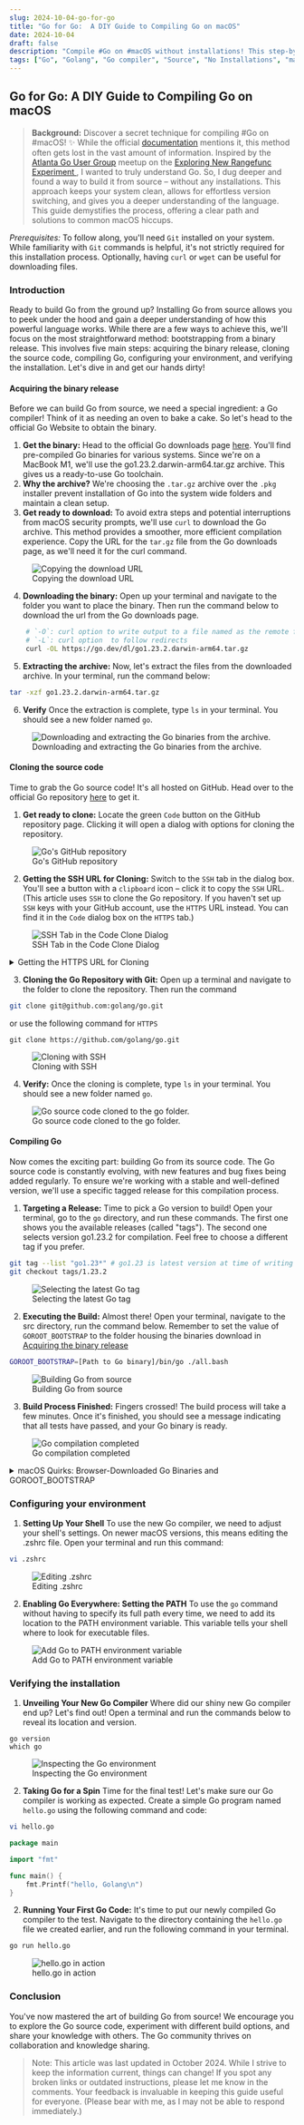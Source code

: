 ```yaml
---
slug: 2024-10-04-go-for-go
title: "Go for Go:  A DIY Guide to Compiling Go on macOS"
date: 2024-10-04
draft: false
description: "Compile #Go on #macOS without installations! This step-by-step guide provides a beginner-friendly approach to building Go from source. Keep your system clean, switch versions effortlessly, and gain a deeper understanding of Go."
tags: ["Go", "Golang", "Go compiler", "Source", "No Installations", "macOS", "ARM", "Go toolchain"]
---
```

## Go for Go:  A DIY Guide to Compiling Go on macOS
> 	**Background:** Discover a secret technique for compiling #Go on #macOS! ✨ While the official [documentation](https://go.dev/doc/install/source) mentions it, this method often gets lost in the vast amount of information. Inspired by the [Atlanta Go User Group](https://www.meetup.com/go-users-group-atlanta/) meetup on the [Exploring New Rangefunc Experiment
](https://www.meetup.com/go-users-group-atlanta/events/303622741), I wanted to truly understand Go. So, I dug deeper and found a way to build it from source – without any installations. This approach keeps your system clean, allows for effortless version switching, and gives you a deeper understanding of the language. This guide demystifies the process, offering a clear path and solutions to common macOS hiccups.

*Prerequisites:* To follow along, you'll need `Git` installed on your system.  While familiarity with `Git` commands is helpful, it's not strictly required for this installation process. Optionally, having `curl` or `wget` can be useful for downloading files.

### Introduction

Ready to build Go from the ground up? Installing Go from source allows you to peek under the hood and gain a deeper understanding of how this powerful language works. While there are a few ways to achieve this, we'll focus on the most straightforward method: bootstrapping from a binary release.  This involves five main steps: acquiring the binary release, cloning the source code, compiling Go, configuring your environment, and verifying the installation.  Let's dive in and get our hands dirty!

#### Acquiring the binary release

Before we can build Go from source, we need a special ingredient: a Go compiler! Think of it as needing an oven to bake a cake. So let's head to the official Go Website to obtain the binary. 

1. **Get the binary:** Head to the official Go downloads page [here](https://go.dev/dl/). You'll find pre-compiled Go binaries for various systems. Since we're on a MacBook M1, we'll use the go1.23.2.darwin-arm64.tar.gz archive. This gives us a ready-to-use Go toolchain.
2. **Why the archive?** We're choosing the `.tar.gz` archive over the `.pkg` installer prevent installation of Go into the system wide folders and maintain a clean setup.
3. **Get ready to download:** To avoid extra steps and potential interruptions from macOS security prompts, we'll use `curl` to download the Go archive. This method provides a smoother, more efficient compilation experience. Copy the URL for the `tar.gz` file from the Go downloads page, as we'll need it for the curl command.

<figure>
    <img src="images/1_go_for_go_download_link.png"
         alt="Copying the download URL">
    <figcaption>Copying the download URL</figcaption>
</figure>

4. **Downloading the binary:** Open up your terminal and navigate to the folder you want to place the binary. Then run the command below to download the url from the Go downloads page.

```bash
    # `-O`: curl option to write output to a file named as the remote file
    # `-L`: curl option  to follow redirects
    curl -OL https://go.dev/dl/go1.23.2.darwin-arm64.tar.gz
```

5. **Extracting the archive:** Now, let's extract the files from the downloaded archive. In your terminal, run the command below:

``` bash
tar -xzf go1.23.2.darwin-arm64.tar.gz 
```

6. **Verify** Once the extraction is complete, type `ls` in your terminal. You should see a new folder named `go`.

<figure>
    <img src="images/2_go_for_go_downloading_and_extracting_binary.png"
         alt="Downloading and extracting the Go binaries from the archive.">
    <figcaption>Downloading and extracting the Go binaries from the archive.</figcaption>
</figure>

#### Cloning the source code

Time to grab the Go source code! It's all hosted on GitHub. Head over to the official Go repository [here](https://github.com/golang/go) to get it.

1. **Get ready to clone:** Locate the green `Code` button on the GitHub repository page.  Clicking it will open a dialog with options for cloning the repository.

<figure>
    <img src="images/3_go_for_go_github_repository.png"
         alt="Go's GitHub repository">
    <figcaption>Go's GitHub repository</figcaption>
</figure>

2. **Getting the SSH URL for Cloning:** Switch to the `SSH` tab in the dialog box. You'll see a button with a `clipboard` icon – click it to copy the `SSH` URL. (This article uses `SSH` to clone the Go repository. If you haven't set up `SSH` keys with your GitHub account, use the `HTTPS` URL instead. You can find it in the `Code` dialog box on the `HTTPS` tab.)

<figure>
    <img src="images/4_go_for_go_code_dialog_ssh.png"
        alt="SSH Tab in the Code Clone Dialog">
    <figcaption>SSH Tab in the Code Clone Dialog</figcaption>
</figure>
<details>
    <summary>
        Getting the HTTPS URL for Cloning
    </summary>
    <figure>
        <img src="images/5_go_for_go_code_dialog_https.png"
            alt="HTTPS Tab in the Code Clone Dialog">
        <figcaption>HTTPS Tab in the Code Clone Dialog</figcaption>
    </figure>  
</details>

3. **Cloning the Go Repository with Git:** Open up a terminal and navigate to the folder to clone the repository. Then run the command

```bash
git clone git@github.com:golang/go.git
```
or use the following command for `HTTPS`

```
git clone https://github.com/golang/go.git
```

<figure>
    <img src="images/6_go_for_go_clone_repository.png"
         alt="Cloning with SSH">
    <figcaption>Cloning with SSH</figcaption>
</figure>

4. **Verify:**  Once the cloning is complete, type `ls` in your terminal. You should see a new folder named `go`.


<figure>
    <img src="images/7_go_for_go_verify_repository.png"
         alt="Go source code cloned to the go folder.">
    <figcaption>Go source code cloned to the go folder.</figcaption>
</figure>

#### Compiling Go

Now comes the exciting part: building Go from its source code.  The Go source code is constantly evolving, with new features and bug fixes being added regularly. To ensure we're working with a stable and well-defined version, we'll use a specific tagged release for this compilation process.

1. **Targeting a Release:** Time to pick a Go version to build!  Open your terminal, go to the `go` directory, and run these commands. The first one shows you the available releases (called "tags"). The second one selects version go1.23.2 for compilation. Feel free to choose a different tag if you prefer.


```bash
git tag --list "go1.23*" # go1.23 is latest version at time of writing
git checkout tags/1.23.2
```

<figure>
    <img src="images/8_go_for_go_checkout_tag.png"
         alt="Selecting the latest Go tag">
    <figcaption>Selecting the latest Go tag</figcaption>
</figure>

2. **Executing the Build:** Almost there! Open your terminal, navigate to the src directory, run the command below. Remember to set the value of `GOROOT_BOOTSTRAP` to the folder housing the binaries download in [Acquiring the binary release](#acquiring-the-binary-release)

```bash
GOROOT_BOOTSTRAP=[Path to Go binary]/bin/go ./all.bash
```

<figure>
    <img src="images/9_go_for_go_all_bash_without_security_command.png"
         alt="Building Go from source">
    <figcaption>Building Go from source</figcaption>
</figure>

3. **Build Process Finished:** Fingers crossed! The build process will take a few minutes. Once it's finished, you should see a message indicating that all tests have passed, and your Go binary is ready.

<figure>
    <img src="images/10_go_for_go_all_bash_without_security_completed.png"
         alt="Go compilation completed">
    <figcaption>Go compilation completed</figcaption>
</figure>

<details>
    <summary>
        macOS Quirks: Browser-Downloaded Go Binaries and GOROOT_BOOTSTRAP
    </summary>
    macOS has security measures in place to protect your system. When running `./all.bash`, you might see multiple warnings about the Go binaries you downloaded. This is because the script uses various binaries during the build process. Each time a warning appears, simply click "Open" to allow the binary to run. If the process fails at any point, try running `./all.bash` again.
    <table style='border: 0; border-collapse:collapse;'>
        <tr>
            <td>
                <figure>
                    <img src="images/11_go_for_go_all_bash_security_go_prompt.png"
                        alt="Warning prompt for go binary">
                    <figcaption>Warning prompt for go binary</figcaption>
                </figure>  
            </td>
            <td>
                <figure>
                    <img src="images/12_go_for_go_all_bash_security_compile_prompt.png"
                        alt="Warning prompt for compile binary">
                    <figcaption>Warning prompt for compile binary</figcaption>
                </figure>  
            </td>
        </tr>
        <tr>    
            <td>
                <figure>
                    <img src="images/13_go_for_go_all_bash_security_asm_prompt.png"
                        alt="Warning prompt for asm binary">
                    <figcaption>Warning prompt for asm binary</figcaption>
                </figure>  
            </td>
            <td>
                <figure>
                    <img src="images/14_go_for_go_all_bash_security_link_prompt.png"
                        alt="Warning prompt for link binary">
                    <figcaption>Warning prompt for link binary</figcaption>
                </figure>  
            </td>            
        </tr>
        <tr>
            <td colspan="2">
                <figure>
                    <img src="images/15_go_for_go_all_bash_security_commands_and_errors.png"
                        alt="Rerunning all.bash">
                    <figcaption>Rerunning all.bash</figcaption>
                </figure>              
            </td>
        </tr>
    </table>
</details>

### Configuring your environment

1. **Setting Up Your Shell** To use the new Go compiler, we need to adjust your shell's settings. On newer macOS versions, this means editing the .zshrc file. Open your terminal and run this command:

```bash
vi .zshrc
```

<figure>
    <img src="images/16_go_for_go_edit_zshrc.png"
         alt="Editing .zshrc">
    <figcaption>Editing .zshrc</figcaption>
</figure>

2. **Enabling Go Everywhere: Setting the PATH** To use the `go` command without having to specify its full path every time, we need to add its location to the PATH environment variable. This variable tells your shell where to look for executable files.

<figure>
    <img src="images/17_go_for_go_vi_zshrc.png"
         alt="Add Go to PATH environment variable">
    <figcaption>Add Go to PATH environment variable</figcaption>
</figure>

### Verifying the installation

1. **Unveiling Your New Go Compiler** Where did our shiny new Go compiler end up? Let's find out! Open a terminal and run the commands below to reveal its location and version.

```
go version
which go
```

<figure>
    <img src="images/18_go_for_go_version_location_check.png"
         alt="Inspecting the Go environment">
    <figcaption>Inspecting the Go environment</figcaption>
</figure>

2. **Taking Go for a Spin** Time for the final test! Let's make sure our Go compiler is working as expected. Create a simple Go program named `hello.go` using the following command and code:

```bash
vi hello.go
```

```go
package main

import "fmt"

func main() {
	fmt.Printf("hello, Golang\n")
}
```

2. **Running Your First Go Code:** It's time to put our newly compiled Go compiler to the test.  Navigate to the directory containing the `hello.go` file we created earlier, and run the following command in your terminal.

```bash
go run hello.go
```

<figure>
    <img src="images/19_go_for_go_run_hello_world.png"
         alt="hello.go in action">
    <figcaption>hello.go in action</figcaption>
</figure>

### Conclusion

You've now mastered the art of building Go from source!  We encourage you to explore the Go source code, experiment with different build options, and share your knowledge with others.  The Go community thrives on collaboration and knowledge sharing.

> Note: This article was last updated in October 2024.  While I strive to keep the information current, things can change! If you spot any broken links or outdated instructions, please let me know in the comments. Your feedback is invaluable in keeping this guide useful for everyone.  (Please bear with me, as I may not be able to respond immediately.)